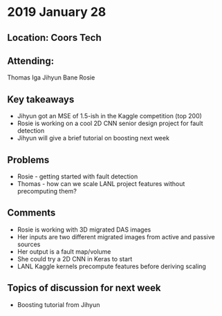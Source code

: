 # 2019 January 28
## Location: Coors Tech 

**Attending**:  
--------------
Thomas Iga Jihyun Bane Rosie   

**Key takeaways**  
-----------------  
* Jihyun got an MSE of 1.5-ish in the Kaggle competition (top 200)   
* Rosie is working on a cool 2D CNN senior design project for fault detection   
* Jihyun will give a brief tutorial on boosting next week   

**Problems**  
------------------------  
* Rosie - getting started with fault detection  
* Thomas - how can we scale LANL project features without precomputing them?  

**Comments**  
----------------------------  
* Rosie is working with 3D migrated DAS images  
* Her inputs are two different migrated images from active and passive sources  
* Her output is a fault map/volume  
* She could try a 2D CNN in Keras to start   
* LANL Kaggle kernels precompute features before deriving scaling   

**Topics of discussion for next week**      
----------------------------------    
* Boosting tutorial from Jihyun 

